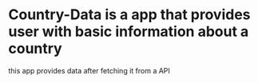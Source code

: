 # Country-Data is a app that provides user with basic information about a country

this app provides data after fetching it from a API

